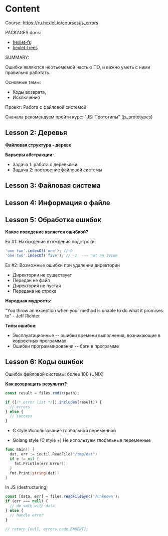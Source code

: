 # Content

Course: https://ru.hexlet.io/courses/js_errors

PACKAGES docs:

* [hexlet-fs](https://github.com/hexlet-components/js-fs/tree/master/docs)
* [hexlet-trees](https://github.com/hexlet-components/js-trees/tree/master/docs)

SUMMARY:

Ошибки являются неотъемемой частью ПО, и важно уметь с ними правильно работать.

Основные темы:
* Коды возврата,
* Исключения

Проект: Работа с файловой системой

Сначала рекомендуем пройти курс: "JS: Прототипы" (js_prototypes)

## Lesson 2: Деревья

__Файловая структура - дерево__

__Барьеры абстракции:__
* Задача 1: работа с деревьями
* Задача 2: построение файловой системы

## Lesson 3: Файловая система

## Lesson 4: Информация о файле

## Lesson 5: Обработка ошибок

__Какое поведение является ошибкой?__

Ex #1: Нахождение вхождения подстроки:
```js
'one two'.indexOf('one'); // 0
'one two'.indexOf('five'); // -1  --- not an issue
```

Ex #2: Возможные ошибки при удалении директории
* Директории не существует
* Передан не файл
* Директория не пустая
* Передана не строка

__Народная мудрость:__

"You throw an exception when your method is unable to do what it promises to" - Jeff Richter

__Типы ошибок:__

* Эксплуатационные -- ошибки времени выполнения, возникающие в корректных программах
* Ошибки программирования -- баги в программе

## Lesson 6: Коды ошибок

Ошибок файловой системы: более 100 (UNIX)

__Как возвращать результат?__

```js
const result = files.rmdir(path);

if ([/* error list */]).includes(result)) {
  // errors
} else {
  // success
}
```

* C style
Использование глобальной переменной

* Golang style (C style +)
Не используем глобальные переменные
```go
func main() {
  dat, err := ioutil.ReadFile("/tmp/dat")
  if e != nil {
    fmt.Println(err.Error())
  }
  fmt.Print(string(dat))
}
```

In JS (destructuring)
```js
const [data, err] = files.readFileSync('/unknown');
if (err === null) {
  // do smth with data
} else {
  // handle error
}

// return [null, errors.code.ENOENT];
```
